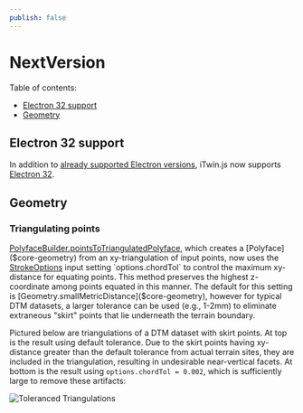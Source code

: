 ```yaml
---
publish: false
---
```


# NextVersion

Table of contents:

- [Electron 32 support](#electron-32-support)
- [Geometry](#geometry)

## Electron 32 support

In addition to [already supported Electron versions](../learning/SupportedPlatforms.md#electron), iTwin.js now supports [Electron 32](https://www.electronjs.org/blog/electron-32-0).

## Geometry

### Triangulating points

[PolyfaceBuilder.pointsToTriangulatedPolyface]($core-geometry), which creates a [Polyface]($core-geometry) from an xy-triangulation of input points, now uses the [StrokeOptions]($core-geometry) input setting `options.chordTol` to control the maximum xy-distance for equating points. This method preserves the highest z-coordinate among points equated in this manner. The default for this setting is [Geometry.smallMetricDistance]($core-geometry), however for typical DTM datasets, a larger tolerance can be used (e.g., 1-2mm) to eliminate extraneous "skirt" points that lie underneath the terrain boundary.

Pictured below are triangulations of a DTM dataset with skirt points. At top is the result using default tolerance. Due to the skirt points having xy-distance greater than the default tolerance from actual terrain sites, they are included in the triangulation, resulting in undesirable near-vertical facets. At bottom is the result using `options.chordTol = 0.002`, which is sufficiently large to remove these artifacts:

![Toleranced Triangulations](./assets/triangulate-points-tolerance.jpg "Toleranced Triangulations")